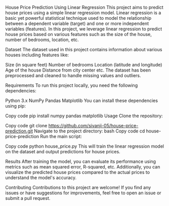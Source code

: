 House Price Prediction Using Linear Regression
This project aims to predict house prices using a simple linear regression model. Linear regression is a basic yet powerful statistical technique used to model the relationship between a dependent variable (target) and one or more independent variables (features). In this project, we leverage linear regression to predict house prices based on various features such as the size of the house, number of bedrooms, location, etc.

Dataset
The dataset used in this project contains information about various houses including features like:

Size (in square feet)
Number of bedrooms
Location (latitude and longitude)
Age of the house
Distance from city center
etc.
The dataset has been preprocessed and cleaned to handle missing values and outliers.

Requirements
To run this project locally, you need the following dependencies:

Python 3.x
NumPy
Pandas
Matplotlib
You can install these dependencies using pip:

Copy code
pip install numpy pandas matplotlib 
Usage
Clone the repository:

Copy code
git clone https://github.com/sivanji-05/house-price-prediction.git
Navigate to the project directory:
bash
Copy code
cd house-price-prediction
Run the main script:

Copy code
python house_price.py
This will train the linear regression model on the dataset and output predictions for house prices.

Results
After training the model, you can evaluate its performance using metrics such as mean squared error, R-squared, etc. Additionally, you can visualize the predicted house prices compared to the actual prices to understand the model's accuracy.

Contributing
Contributions to this project are welcome! If you find any issues or have suggestions for improvements, feel free to open an issue or submit a pull request.


